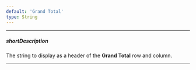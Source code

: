 ```yaml
---
default: 'Grand Total'
type: String
---
```

---
##### shortDescription
The string to display as a header of the **Grand Total** row and column.

---
